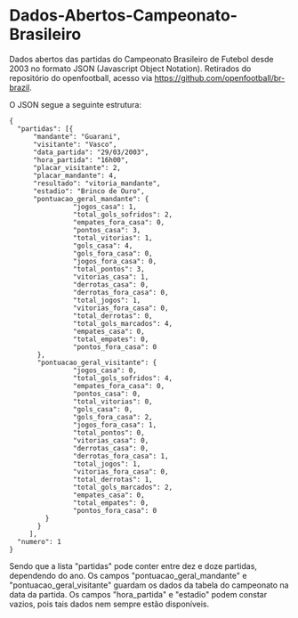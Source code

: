 # Dados-Abertos-Campeonato-Brasileiro
Dados abertos das partidas do Campeonato Brasileiro de Futebol desde 2003 no formato JSON (Javascript Object Notation). Retirados do repositório do openfootball, acesso via https://github.com/openfootball/br-brazil.

O JSON segue a seguinte estrutura:

```
{
  "partidas": [{
      "mandante": "Guarani",
      "visitante": "Vasco",
      "data_partida": "29/03/2003",
      "hora_partida": "16h00",
      "placar_visitante": 2,
      "placar_mandante": 4,
      "resultado": "vitoria_mandante",
      "estadio": "Brinco de Ouro", 
      "pontuacao_geral_mandante": { 
                "jogos_casa": 1, 
                "total_gols_sofridos": 2, 
                "empates_fora_casa": 0,
                "pontos_casa": 3,
                "total_vitorias": 1,
                "gols_casa": 4,
                "gols_fora_casa": 0,
                "jogos_fora_casa": 0,
                "total_pontos": 3,
                "vitorias_casa": 1,
                "derrotas_casa": 0,
                "derrotas_fora_casa": 0,
                "total_jogos": 1,
                "vitorias_fora_casa": 0,
                "total_derrotas": 0,
                "total_gols_marcados": 4,
                "empates_casa": 0,
                "total_empates": 0,
                "pontos_fora_casa": 0 
       },
       "pontuacao_geral_visitante": {
                "jogos_casa": 0,
                "total_gols_sofridos": 4,
                "empates_fora_casa": 0,
                "pontos_casa": 0,
                "total_vitorias": 0,
                "gols_casa": 0,
                "gols_fora_casa": 2,
                "jogos_fora_casa": 1,
                "total_pontos": 0,
                "vitorias_casa": 0,
                "derrotas_casa": 0,
                "derrotas_fora_casa": 1,
                "total_jogos": 1,
                "vitorias_fora_casa": 0,
                "total_derrotas": 1,
                "total_gols_marcados": 2,
                "empates_casa": 0,
                "total_empates": 0,
                "pontos_fora_casa": 0 
         }
       }
     ],
  "numero": 1
}
```

Sendo que a lista "partidas" pode conter entre dez e doze partidas, dependendo do ano. Os campos "pontuacao_geral_mandante" e "pontuacao_geral_visitante" guardam os dados da tabela do campeonato na data da partida. Os campos "hora_partida" e "estadio" podem constar vazios, pois tais dados nem sempre estão disponíveis.
